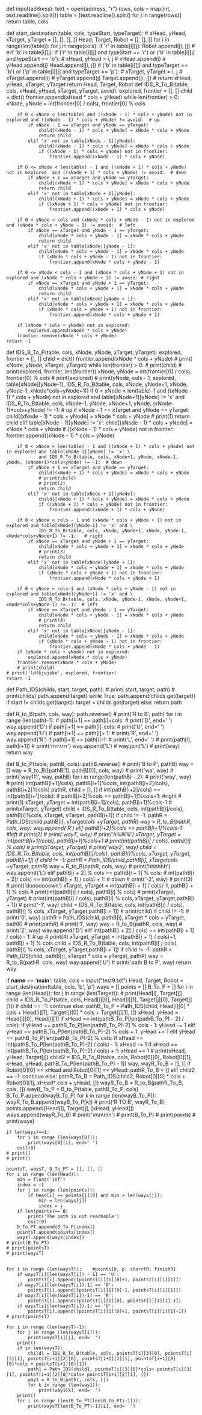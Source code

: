 def input(address):
    text = open(address, "r")
    rows, cols = map(int, text.readline().split())
    table = [text.readline().split() for j in range(rows)]
    return table, cols

def start_destination(table, cols, typeStart, typeTarget):
    # xHead, yHead, xTarget, yTarget = [], [], [], []
    Head, Target, Robot = [], [], []
    for i in range(len(table)):
        for j in range(cols):
            if 'r' in table[i][j]:
                Robot.append([i, j])
            # elif 'b' in table[i][j]:
            if ('r' in table[i][j] and typeStart == 'r') or ('b' in table[i][j] and typeStart == 'b'):
                # xHead, yHead = i, j
                # xHead.append(i)
                # yHead.append(j)
                Head.append([i, j])
            if ('b' in table[i][j] and typeTarget == 'b') or ('p' in table[i][j] and typeTarget == 'p'):
                # xTarget, yTarget = i, j
                # xTarget.append(i)
                # yTarget.append(j)
                Target.append([i, j])
    # return xHead, yHead, xTarget, yTarget
    return Head, Target, Robot
def IDS_R_To_B(table, cols, xHead, yHead, xTarget, yTarget, avoid):
    explored, frontier = [], []
    child = dict()
    frontier.append(xHead * cols + yHead)
    while len(frontier) > 0:
        xNode, yNode = int(frontier[0] / cols), frontier[0] % cols

        if 0 < xNode < len(table) and ((xNode - 1) * cols + yNode) not in explored and ((xNode - 1) * cols + yNode) != avoid:  # up
            if xNode - 1 == xTarget and yNode == yTarget:
                child[(xNode - 1) * cols + yNode] = xNode * cols + yNode
                return child
            elif 'x' not in table[xNode - 1][yNode]:
                child[(xNode - 1) * cols + yNode] = xNode * cols + yNode
                if ((xNode - 1) * cols + yNode) not in frontier:
                    frontier.append((xNode - 1) * cols + yNode)

        if 0 <= xNode < len(table) - 1 and ((xNode + 1) * cols + yNode) not in explored  and ((xNode + 1) * cols + yNode) != avoid:  # down
            if xNode + 1 == xTarget and yNode == yTarget:
                child[(xNode + 1) * cols + yNode] = xNode * cols + yNode
                return child
            elif 'x' not in table[xNode + 1][yNode]:
                child[(xNode + 1) * cols + yNode] = xNode * cols + yNode
                if ((xNode + 1) * cols + yNode) not in frontier:
                    frontier.append((xNode + 1) * cols + yNode)

        if 0 < yNode < cols and (xNode * cols + yNode - 1) not in explored and (xNode * cols + yNode - 1) != avoid:  # left
            if xNode == xTarget and yNode - 1 == yTarget:
                child[xNode * cols + yNode - 1] = xNode * cols + yNode
                return child
            elif 'x' not in table[xNode][yNode - 1]:
                child[xNode * cols + yNode - 1] = xNode * cols + yNode
                if (xNode * cols + yNode - 1) not in frontier:
                    frontier.append(xNode * cols + yNode - 1)

        if 0 <= yNode < cols - 1 and (xNode * cols + yNode + 1) not in explored and (xNode * cols + yNode + 1) != avoid: # right
            if xNode == xTarget and yNode + 1 == yTarget:
                child[xNode * cols + yNode + 1] = xNode * cols + yNode
                return child
            elif 'x' not in table[xNode][yNode + 1]:
                child[xNode * cols + yNode + 1] = xNode * cols + yNode
                if (xNode * cols + yNode + 1) not in frontier:
                    frontier.append(xNode * cols + yNode + 1)

        if (xNode * cols + yNode) not in explored:
            explored.append(xNode * cols + yNode)
        frontier.remove(xNode * cols + yNode)
    return -1



def IDS_B_To_P(table, cols, xNode, yNode, xTarget, yTarget):
    explored, frontier = [], []
    child = dict()
    frontier.append(xNode * cols + yNode)
    # print( xNode, yNode, xTarget, yTarget)
    while len(frontier) > 0:
        # print(child)
        # print(explored, frontier, len(frontier))
        xNode, yNode = int(frontier[0] / cols), frontier[0] % cols
        # print(explored)
        # print(yNode, cols - 1, explored, table[xNode][yNode-1], IDS_R_To_B(table, cols, xNode, yNode+1, xNode, yNode-1, xNode*cols+yNode+1))
        if 0 < xNode < len(table)-1 and ((xNode - 1) * cols + yNode) not in explored and table[xNode+1][yNode] != 'x' and \
                IDS_R_To_B(table, cols, xNode-1, yNode, xNode+1, yNode, (xNode-1)*cols+yNode) != -1:  # up
            if xNode - 1 == xTarget and yNode == yTarget:
                child[(xNode - 1) * cols + yNode] = xNode * cols + yNode
                # print(1)
                return child
            elif table[xNode - 1][yNode] != 'x':
                child[(xNode - 1) * cols + yNode] = xNode * cols + yNode
                if ((xNode - 1) * cols + yNode) not in frontier:
                    frontier.append((xNode - 1) * cols + yNode)

        if 0 < xNode < len(table) - 1 and ((xNode + 1) * cols + yNode) not in explored and table[xNode-1][yNode] != 'x' \
                and IDS_R_To_B(table, cols, xNode+1, yNode, xNode-1, yNode, (xNode+1)*cols+yNode) != -1:  # down
            if xNode + 1 == xTarget and yNode == yTarget:
                child[(xNode + 1) * cols + yNode] = xNode * cols + yNode
                # print(child)
                # print(2)
                return child
            elif 'x' not in table[xNode + 1][yNode]:
                child[(xNode + 1) * cols + yNode] = xNode * cols + yNode
                if ((xNode + 1) * cols + yNode) not in frontier:
                    frontier.append((xNode + 1) * cols + yNode)

        if 0 < yNode < cols - 1 and (xNode * cols + yNode + 1) not in explored and table[xNode][yNode-1] != 'x' and \
                IDS_R_To_B(table, cols, xNode, yNode+1, xNode, yNode-1, xNode*cols+yNode+1) != -1:   # right
            if xNode == xTarget and yNode + 1 == yTarget:
                child[xNode * cols + yNode + 1] = xNode * cols + yNode
                # print(3)
                return child
            elif 'x' not in table[xNode][yNode + 1]:
                child[xNode * cols + yNode + 1] = xNode * cols + yNode
                if (xNode * cols + yNode + 1) not in frontier:
                    frontier.append(xNode * cols + yNode + 1)

        if 0 < yNode < cols-1 and (xNode * cols + yNode - 1) not in explored and table[xNode][yNode+1] != 'x' and \
                IDS_R_To_B(table, cols, xNode, yNode-1, xNode, yNode+1, xNode*cols+yNode-1) != -1:  # left
            if xNode == xTarget and yNode - 1 == yTarget:
                child[xNode * cols + yNode - 1] = xNode * cols + yNode
                # print(4)
                return child
            elif 'x' not in table[xNode][yNode - 1]:
                child[xNode * cols + yNode - 1] = xNode * cols + yNode
                if (xNode * cols + yNode - 1) not in frontier:
                    frontier.append(xNode * cols + yNode - 1)
        if (xNode * cols + yNode) not in explored:
            explored.append(xNode * cols + yNode)
        frontier.remove(xNode * cols + yNode)
        # print(child)
    # print('ldfkjvjske', explored, frontier)
    return -1

def Path_IDS(childs, start, target, path):
    # print( start, target, path)
    # print(childs)
    path.append(target)
    while True:
        path.append(childs.get(target))
        if start != childs.get(target):
            target = childs.get(target)
        else:
            return path

def R_to_B(path, cols, way):
    path.reverse()
    # print('R to B', path)
    for i in range (len(path)-1):
        if path[i+1] == path[i]+cols:
            # print('D', end=' ')
            way.append('D')
        if path[i+1] == path[i]-cols:
            # print('U', end=' ')
            way.append('U')
        if path[i+1] == path[i]+ 1:
            # print('R', end=' ')
            way.append('R')
        if path[i+1] == path[i]-1:
            # print('L', end=' ')
            # print(path[i], path[i+1])
            # print('rrrrrrrr')
            way.append('L')
            # way.join('L')
    # print(way)
    return way


def B_to_P(table, pathB, cols):
    pathB.reverse()
    # print('B to P', pathB)
    way = []
    way = R_to_B([pathB[1], pathB[0]], cols, way)
    # print('wa', way)
    # print('way111', way, pathB)
    for i in range(len(pathB) - 2):
        # print('way', way)
        # print( int(pathB[i+1]/cols), pathB[i+1]%cols, int(pathB[i+2]/cols), pathB[i+2]%cols)
        pathR, child = [], []
        if int(pathB[i+2]/cols) == int(pathB[i+1]/cols):
            if pathB[i+2]%cols == pathB[i+1]%cols+1:        #right
                # print(1)
                xTarget, yTarget = int(pathB[i+1]/cols), pathB[i+1]%cols-1
                # print(xTarget, yTarget)
                child = IDS_R_To_B(table, cols, int(pathB[i]/cols), pathB[i]%cols, xTarget, yTarget, pathB[i+1])
                if child != -1:
                    pathR = Path_IDS(child,pathB[i], xTarget*cols +yTarget, pathR)
                    way = R_to_B(pathR, cols, way)
                way.append('R')
            elif pathB[i+2]%cols == pathB[i+1]%cols-1:        #left
                # print(2)
                # print('way1', way)
                # print('hiiiiiiiiiii')
                xTarget, yTarget = int(pathB[i+1]/cols), pathB[i+1]%cols+1
                # print(int(pathB[i] / cols), pathB[i] % cols)
                # print(xTarget, yTarget)
                # print('way2', way)
                child = IDS_R_To_B(table, cols, int(pathB[i]/cols), pathB[i]%cols, xTarget, yTarget, pathB[i+1])
                if child != -1:
                    pathR = Path_IDS(child,pathB[i], xTarget*cols +yTarget, pathR)
                    way = R_to_B(pathR, cols, way)
                # print('hhhhhh')
                way.append('L')
        elif pathB[i + 2] % cols == pathB[i + 1] % cols:
            if int(pathB[i + 2]/ cols) == int(pathB[i + 1] / cols) + 1:  # down
                # print('-2', way)
                # print(3)
                # print('dooooooown')
                xTarget, yTarget = int(pathB[i + 1] / cols)-1, pathB[i + 1] % cols
                # print(int(pathB[i] / cols), pathB[i] % cols)
                # print(xTarget, yTarget)
                # print(int(pathB[i] / cols), pathB[i] % cols, xTarget, yTarget,pathB[i + 1])
                # print('-1', way)
                child = IDS_R_To_B(table, cols, int(pathB[i] / cols), pathB[i] % cols, xTarget, yTarget,pathB[i + 1])
                # print(child)
                if child != -1:
                    # print('0', way)
                    pathR = Path_IDS(child, pathB[i], xTarget * cols + yTarget, pathR)
                    # print(pathR)
                    # print('1', way)
                    way = R_to_B(pathR, cols, way)
                    # print('2', way)
                way.append('D')
            elif int(pathB[i + 2] / cols) == int(pathB[i + 1] / cols) - 1:  # up
                # print(4)
                xTarget, yTarget = int(pathB[i + 1] / cols)+1, pathB[i + 1] % cols
                child = IDS_R_To_B(table, cols, int(pathB[i] / cols), pathB[i] % cols, xTarget, yTarget,pathB[i + 1])
                if child != -1:
                    pathR = Path_IDS(child, pathB[i], xTarget * cols + yTarget, pathR)
                    way = R_to_B(pathR, cols, way)
                way.append('U')
    # print('path B to P', way)
    return way

if __name__ == '__main__':
    table, cols = input("test9.txt")
    Head, Target, Robot = start_destination(table, cols, 'b', 'p')
    ways = []
    points = []
    B_To_P = []
    for i in range (len(Head)):
        for j in range (len(Target)):
            # print(Head[i], Target[j])
            child = IDS_B_To_P(table, cols, Head[i][0], Head[i][1], Target[j][0], Target[j][1])
            if child == -1:
                continue
            else:
                pathB_To_P = Path_IDS(child, Head[i][0] * cols + Head[i][1], Target[j][0] * cols + Target[j][1], [])
                xHead, yHead = Head[i][0], Head[i][1]
                if xHead == int(pathB_To_P[len(pathB_To_P) - 2] / cols):
                    if yHead == pathB_To_P[len(pathB_To_P)-2] % cols - 1:
                        yHead -= 1
                    elif yHead == pathB_To_P[len(pathB_To_P)-2] % cols + 1:
                        yHead += 1
                elif yHead == pathB_To_P[len(pathB_To_P)-2] % cols:
                    if xHead == int(pathB_To_P[len(pathB_To_P)-2] / cols) - 1:
                        xHead -= 1
                    if xHead == int(pathB_To_P[len(pathB_To_P)-2] / cols) + 1:
                        xHead += 1
                # print(xHead, yHead, Target[j])
                child2 = IDS_R_To_B(table, cols, Robot[0][0], Robot[0][1], xHead, yHead, pathB_To_P[len(pathB_To_P) - 1])
                way, wayR_To_B = [], []
                if Robot[0][0] == xHead and Robot[0][1] == yHead:
                    pathR_To_B = []
                elif child2 == -1:
                    continue
                else:
                    pathR_To_B = Path_IDS(child2, Robot[0][0] * cols + Robot[0][1], xHead* cols + yHead, [])
                wayR_To_B = R_to_B(pathR_To_B, cols, [])
                wayB_To_P = B_to_P(table, pathB_To_P, cols)
                B_To_P.append(wayB_To_P)
                for k in range (len(wayB_To_P)):
                    wayR_To_B.append(wayB_To_P[k])
                # print('R TO B', wayR_To_B)
                points.append([Head[i], Target[j], [xHead, yHead]])
                ways.append(wayR_To_B)
                # print('\n\n\n\n')
    # print(B_To_P)
    # print(points)
    # print(ways)

    if len(ways)==1:
        for i in range (len(ways[0])):
            print(ways[0][i], end=' ')
        exit(0)
    # print()
    # print()

    pointsT, waysT, B_To_PT = [], [], []
    for i in range (len(Head)):
        min = float('inf')
        index = -1
        for j in range (len(points)):
            if Head[i] == points[j][0] and min > len(ways[j]):
                min = len(ways[j])
                index = j
        if len(points)== 0:
            print('The path is not reachable')
            exit(0)
        B_To_PT.append(B_To_P[index])
        pointsT.append(points[index])
        waysT.append(ways[index])
    # print(B_To_PT)
    # print(pointsT)
    # print(waysT)


    for i in range (len(waysT)):    #points[b, p, starrtR, finishR]
        if waysT[i][len(waysT[i]) - 1] == 'U':
            pointsT[i].append([pointsT[i][1][0]+1, pointsT[i][1][1]])
        if waysT[i][len(waysT[i])-1] == 'D':
            pointsT[i].append([pointsT[i][1][0]-1, pointsT[i][1][1]])
        if waysT[i][len(waysT[i])-1] == 'R':
            pointsT[i].append([pointsT[i][1][0], pointsT[i][1][1]-1])
        if waysT[i][len(waysT[i])-1] == 'U':
            pointsT[i].append([pointsT[i][1][0]+1, pointsT[i][1][1]+1])
    # print(pointsT)

    for i in range (len(waysT)-1):
        for j in range (len(waysT[i])):
            print(waysT[i][j], end=' ')
        print()
        if i< len(waysT):
            child1 = IDS_R_To_B(table, cols, pointsT[i][3][0], pointsT[i][3][1], pointsT[i+1][2][0], pointsT[i+1][2][1], pointsT[i+1][0][0]*cols + pointsT[i+1][0][1])
            path1 = Path_IDS(child1, pointsT[i][3][0]*cols+ pointsT[i][3][1], pointsT[i+1][2][0]*cols+ pointsT[i+1][2][1], [])
            way1 = R_to_B(path1, cols, [])
            for k in range (len(way1)):
                print(way1[k], end=' ')
        print()
        for i in range (len(B_To_PT[len(B_To_PT)-1])):
            print(waysT[len(B_To_PT)-1][i], end=' ')
    
